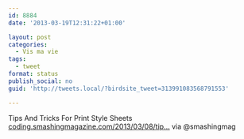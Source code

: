 ```yaml
---
id: 8884
date: '2013-03-19T12:31:22+01:00'

layout: post
categories:
  - Vis ma vie
tags:
  - tweet
format: status
publish_social: no
guid: 'http://tweets.local/?birdsite_tweet=313991083568791553'

---
```


Tips And Tricks For Print Style Sheets [coding.smashingmagazine.com/2013/03/08/tip…](http://coding.smashingmagazine.com/2013/03/08/tips-tricks-print-style-sheets/) via @smashingmag